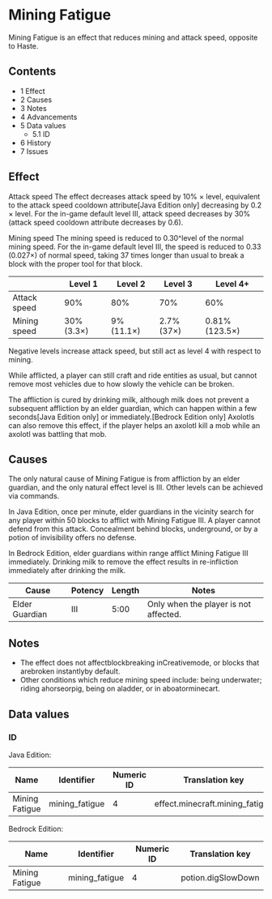 # Mining Fatigue
Mining Fatigue is an effect that reduces mining and attack speed, opposite to Haste.

## Contents
- 1 Effect
- 2 Causes
- 3 Notes
- 4 Advancements
- 5 Data values
	- 5.1 ID
- 6 History
- 7 Issues

## Effect
Attack speed
The effect decreases attack speed by 10% × level, equivalent to the attack speed cooldown attribute‌[Java Edition  only] decreasing by 0.2 × level. For the in-game default level III, attack speed decreases by 30% (attack speed cooldown attribute decreases by 0.6).

Mining speed
The mining speed is reduced to 0.30^level of the normal mining speed. For the in-game default level III, the speed is reduced to 0.33 (0.027×) of normal speed, taking 37 times longer than usual to break a block with the proper tool for that block.

|              | Level 1    | Level 2    | Level 3    | Level 4+       |
|--------------|------------|------------|------------|----------------|
| Attack speed | 90%        | 80%        | 70%        | 60%            |
| Mining speed | 30% (3.3×) | 9% (11.1×) | 2.7% (37×) | 0.81% (123.5×) |

Negative levels increase attack speed, but still act as level 4 with respect to mining.

While afflicted, a player can still craft and ride entities as usual, but cannot remove most vehicles due to how slowly the vehicle can be broken.

The affliction is cured by drinking milk, although milk does not prevent a subsequent affliction by an elder guardian, which can happen within a few seconds‌[Java Edition  only] or immediately.‌[Bedrock Edition  only] Axolotls can also remove this effect, if the player helps an axolotl kill a mob while an axolotl was battling that mob.

## Causes
The only natural cause of Mining Fatigue is from affliction by an elder guardian, and the only natural effect level is III. Other levels can be achieved via commands. 

In Java Edition, once per minute, elder guardians in the vicinity search for any player within 50 blocks to afflict with Mining Fatigue III. A player cannot defend from this attack. Concealment behind blocks, underground, or by a potion of invisibility offers no defense.

In Bedrock Edition, elder guardians within range afflict Mining Fatigue III immediately. Drinking milk to remove the effect results in re-infliction immediately after drinking the milk.

| Cause          | Potency | Length | Notes                                 |
|----------------|---------|--------|---------------------------------------|
| Elder Guardian | III     | 5:00   | Only when the player is not affected. |

## Notes
- The effect does not affectblockbreaking inCreativemode, or blocks that arebroken instantlyby default.
- Other conditions which reduce mining speed include: being underwater; riding ahorseorpig, being on aladder, or in aboatorminecart.

## Data values
### ID
Java Edition:

| Name           | Identifier     | Numeric ID | Translation key                 |
|----------------|----------------|------------|---------------------------------|
| Mining Fatigue | mining_fatigue | 4          | effect.minecraft.mining_fatigue |

Bedrock Edition:

| Name           | Identifier     | Numeric ID | Translation key    |
|----------------|----------------|------------|--------------------|
| Mining Fatigue | mining_fatigue | 4          | potion.digSlowDown |

